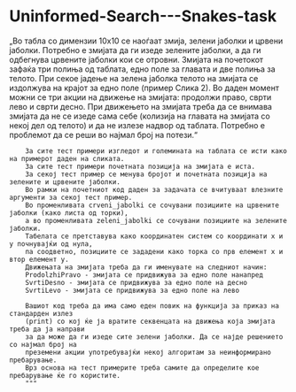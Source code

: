 # Uninformed-Search---Snakes-task
 „Во табла со димензии 10x10 се наоѓаат змија, зелени јаболки и црвени јаболки. 
        Потребно е змијата да ги изеде зелените јаболки, а да ги одбегнува црвените 
        јаболки кои се отровни. Змијата на почетокот зафаќа три полиња од таблата, едно 
        поле за главата и две полиња за телото. При секое јадење на зелена јаболка телото 
        на змијата се издолжува на крајот за едно поле (пример Слика 2). Во даден момент 
        можни се три акции на движење на змијата: продолжи право, сврти лево и сврти десно. 
        При движењето на змијата треба да се внимава змијата да не се изеде сама себе 
        (колизија на главата на змијата со некој дел од телото) и да не излезе надвор од 
        таблата. Потребно е проблемот да се реши во најмал број на потези.“
 
        За сите тест примери изгледот и големината на таблата се исти како на примерот даден на сликата.
        За сите тест примери почетната позиција на змијата е иста. 
        За секој тест пример се менува бројот и почетната позиција на зелените и црвените јаболки.
        Во рамки на почетниот код даден за задачата се вчитуваат влезните аргументи за секој тест пример. 
        Во променливата crveni_jabolki се сочувани позициите на црвените јаболки (како листа од торки), 
        а во променливата zeleni_jabolki се сочувани позициите на зелените јаболки. 
        Табелата се претставува како координатен систем со координати x и y почнувајќи од нула, 
        па соодветно, позициите се зададени како торка со прв елемент x и втор елемент y.
        Движењата на змијата треба да ги именувате на следниот начин:
        ProdolzhiPravo - змијата се придвижува за едно поле нанапред
        SvrtiDesno - змијата се придвижува за едно поле на десно
        SvrtiLevo - змијата се придвижува за едно поле на лево
 
        Вашиот код треба да има само еден повик на функција за приказ на стандарден излез 
        (print) со кој ќе ја вратите секвенцата на движења која змијата треба да ја направи
        за да може да ги изеде сите зелени јаболки. Да се најде решението со најмал број на
        преземени акции употребувајќи некој алгоритам за неинформирано пребарување. 
        Врз основа на тест примерите треба самите да определите кое пребарување ќе го користите.
        """
